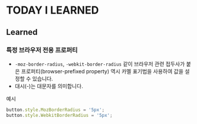 # TODAY I LEARNED

## Learned

### 특정 브라우저 전용 프로퍼티

- `-moz-border-radius`, `-webkit-border-radius` 같이 브라우저 관련 접두사가 붙은 프로퍼티(browser-prefixed property) 역시 카멜 표기법을 사용하여 값을 설정할 수 있습니다.
- 대시(-)는 대문자를 의미합니다.

예시

```javascript
button.style.MozBorderRadius = '5px';
button.style.WebkitBorderRadius = '5px';
```

